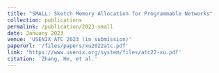 ```yaml
---
title: "SMALL: Sketch Memory Allocation for Programmable Networks"
collection: publications
permalink: /publication/2023-small
date: January 2023
venue: 'USENIX ATC 2023 (in submission)'
paperurl: '/files/papers/xu2022atc.pdf'
link: 'https://www.usenix.org/system/files/atc22-xu.pdf'
citation: 'Zhang, He, et al.'
---
```

